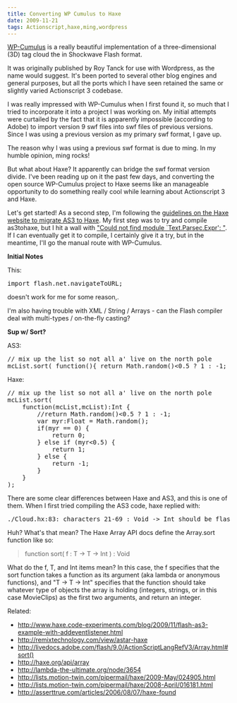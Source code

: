 ```yaml
---
title: Converting WP Cumulus to Haxe
date: 2009-11-21
tags: Actionscript,haxe,ming,wordpress
---
```

[WP-Cumulus](http://www.roytanck.com/2008/03/06/wordpress-plugin-wp-cumulus-flash-based-tag-cloud/) is a really beautiful implementation of a three-dimensional (3D) tag cloud the in Shockwave Flash format.

It was originally published by Roy Tanck for use with Wordpress, as the name would suggest. It's been ported to several other blog engines and general purposes, but all the ports which I have seen retained the same or slightly varied Actionscript 3 codebase.

I was really impressed with WP-Cumulus when I first found it, so much that I tried to incorporate it into a project I was working on. My initial attempts were curtailed by the fact that it is apparently impossible (according to Adobe) to import version 9 swf files into swf files of previous versions. Since I was using a previous version as my primary swf format, I gave up.

The reason why I was using a previous swf format is due to ming. In my humble opinion, ming rocks!

But what about Haxe? It apparently can bridge the swf format version divide. I've been reading up on it the past few days, and converting the open source WP-Cumulus project to Haxe seems like an manageable opportunity to do something really cool while learning about Actionscript 3 and Haxe.

Let's get started! As a second step, I'm following the [guidelines on the Haxe website to migrate AS3 to Haxe](http://haxe.org/doc/start/flash/as3migration). My first step was to try and compile as3tohaxe, but I hit a wall with ["Could not find module `Text.Parsec.Expr': "](http://www.docunext.com/2009/11/could-not-find-module-textparsecexpr/). If I can eventually get it to compile, I certainly give it a try, but in the meantime, I'll go the manual route with WP-Cumulus.

**Initial Notes**

This:

<pre class="sh_javascript">
import flash.net.navigateToURL;
</pre>

doesn't work for me for some reason,.

I'm also having trouble with XML / String / Arrays - can the Flash compiler deal with multi-types / on-the-fly casting?

**Sup w/ Sort?**

AS3:

<pre class="sh_javascript">
// mix up the list so not all a' live on the north pole
mcList.sort( function(){ return Math.random()<0.5 ? 1 : -1; } );
</pre>

Haxe:

<pre class="sh_javascript">
// mix up the list so not all a' live on the north pole
mcList.sort(
    function(mcList,mcList):Int {
        //return Math.random()<0.5 ? 1 : -1;
        var myr:Float = Math.random();
        if(myr == 0) {
            return 0;
        } else if (myr<0.5) {
            return 1;
        } else {
            return -1;
        }
    }
);
</pre>

There are some clear differences between Haxe and AS3, and this is one of them. When I first tried compiling the AS3 code, haxe replied with:

<pre class="sh_sh">
./Cloud.hx:83: characters 21-69 : Void -> Int should be flash.display.MovieClip -> flash.display.MovieClip -> Int
</pre>

Huh? What's that mean? The Haxe Array API docs define the Array.sort function like so:

<blockquote>
function sort( f : T -> T -> Int ) : Void
</blockquote>

What do the f, T, and Int items mean? In this case, the f specifies that the sort function takes a function as its argument (aka lambda or anonymous functions), and "T -> T -> Int" specifies that the function should take whatever type of objects the array is holding (integers, strings, or in this case MovieClips) as the first two arguments, and return an integer.

Related:

* <http://www.haxe.code-experiments.com/blog/2009/11/flash-as3-example-with-addeventlistener.html>
* <http://remixtechnology.com/view/astar-haxe>
* <http://livedocs.adobe.com/flash/9.0/ActionScriptLangRefV3/Array.html#sort()>
* <http://haxe.org/api/array>
* <http://lambda-the-ultimate.org/node/3654>
* <http://lists.motion-twin.com/pipermail/haxe/2009-May/024905.html>
* <http://lists.motion-twin.com/pipermail/haxe/2008-April/016181.html>
* <http://asserttrue.com/articles/2006/08/07/haxe-found>

